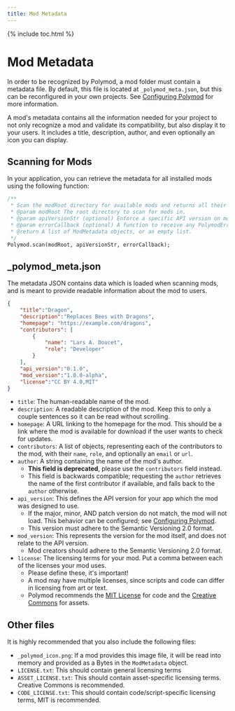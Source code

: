 ```yaml
---
title: Mod Metadata
---
```

{% include toc.html %}

# Mod Metadata

In order to be recognized by Polymod, a mod folder must contain a metadata file. By default, this file is located at `_polymod_meta.json`, but this can be reconfigured in your own projects. See [Configuring Polymod](./configuring-polymod) for more information.

A mod's metadata contains all the information needed for your project to not only recognize a mod and validate its compatibility, but also display it to your users. It includes a title, description, author, and even optionally an icon you can display.

## Scanning for Mods

In your application, you can retrieve the metadata for all installed mods using the following function:

```haxe
/**
 * Scan the modRoot directory for available mods and returns all their respective metadata entries.
 * @param modRoot The root directory to scan for mods in.
 * @param apiVersionStr (optional) Enforce a specific API version on mods.
 * @param errorCallback (optional) A function to receive any PolymodErrors that occur.
 * @return A list of ModMetadata objects, or an empty list.
 */
Polymod.scan(modRoot, apiVersionStr, errorCallback);
```

## _polymod_meta.json

The metadata JSON contains data which is loaded when scanning mods, and is meant to provide readable information about the mod to users.

```json
{
	"title":"Dragon",
	"description":"Replaces Bees with Dragons",
	"homepage": "https://example.com/dragons",
	"contributors": [
		{
			"name": "Lars A. Doucet",
			"role": "Developer"
		}
	],
	"api_version":"0.1.0",
	"mod_version":"1.0.0-alpha",
	"license":"CC BY 4.0,MIT"
}
```

- `title`: The human-readable name of the mod.
- `description`: A readable description of the mod. Keep this to only a couple sentences so it can be read without scrolling.
- `homepage`: A URL linking to the homepage for the mod. This should be a link where the mod is available for download if the user wants to check for updates.
- `contributors`: A list of objects, representing each of the contributors to the mod, with their `name`, `role`, and optionally an `email` or `url`.
- `author`: A string containing the name of the mod's author.
    - **This field is deprecated**, please use the `contributors` field instead.
    - This field is backwards compatible; requesting the `author` retrieves the name of the first contributor if available, and falls back to the `author` otherwise.
- `api_version`: This defines the API version for your app which the mod was designed to use.
    - If the major, minor, AND patch version do not match, the mod will not load. This behavior can be configured; see [Configuring Polymod](./configuring-polymod/).
    - This version must adhere to the Semantic Versioning 2.0 format.
- `mod_version`: This represents the version for the mod itself, and does not relate to the API version.
    - Mod creators should adhere to the Semantic Versioning 2.0 format.
- `license`: The licensing terms for your mod. Put a comma between each of the licenses your mod uses.
    - Please define these, it's important!
    - A mod may have multiple licenses, since scripts and code can differ in licensing from art or text.
    - Polymod recommends the [MIT License](https://opensource.org/licenses/MIT) for code and the [Creative Commons](https://creativecommons.org/) for assets.

## Other files

It is highly recommended that you also include the following files:

- `_polymod_icon.png`: If a mod provides this image file, it will be read into memory and provided as a Bytes in the `ModMetadata` object.
- `LICENSE.txt`: This should contain general licensing terms
- `ASSET_LICENSE.txt`: This should contain asset-specific licensing terms. Creative Commons is recommended.
- `CODE_LICENSE.txt`: This should contain code/script-specific licensing terms, MIT is recommended.
